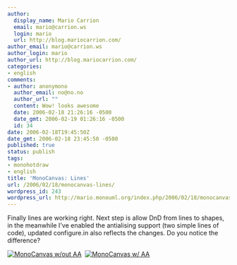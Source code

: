 ```yaml
---
author:
  display_name: Mario Carrion
  email: mario@carrion.ws
  login: mario
  url: http://blog.mariocarrion.com/
author_email: mario@carrion.ws
author_login: mario
author_url: http://blog.mariocarrion.com/
categories:
- english
comments:
- author: anonymono
  author_email: no@no.no
  author_url: ""
  content: Wow! looks awesome
  date: 2006-02-18 21:26:16 -0500
  date_gmt: 2006-02-19 01:26:16 -0500
  id: 34
date: 2006-02-18T19:45:50Z
date_gmt: 2006-02-18 23:45:50 -0500
published: true
status: publish
tags:
- monohotdraw
- english
title: 'MonoCanvas: Lines'
url: /2006/02/18/monocanvas-lines/
wordpress_id: 243
wordpress_url: http://mario.monouml.org/index.php/2006/02/18/monocanvas-lines/
---
```


<p>Finally lines are working right. Next step is allow DnD from lines to shapes, in the meanwhile I've enabled the antialising support (two simple lines of code), updated configure.in also reflects the changes. Do you notice the difference?</p>
<p><a href="http://static.flickr.com/19/101385803_1adcc7ff14_o.png"><img src="http://static.flickr.com/19/101385803_1adcc7ff14_m.jpg" alt="MonoCanvas w/out AA" /></a>&nbsp;&nbsp;<a href="http://static.flickr.com/25/101385802_7d4d761c18_o.png"><img src="http://static.flickr.com/25/101385802_7d4d761c18_m.jpg" alt="MonoCanvas w/ AA" /></a></p>
